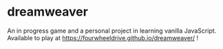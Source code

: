 # dreamweaver
An in progress game and a personal project in learning vanilla JavaScript.
Available to play at https://fourwheeldrive.github.io/dreamweaver/ !
